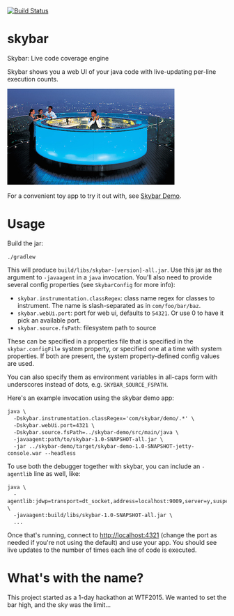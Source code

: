 [![Build Status](https://semaphoreapp.com/api/v1/projects/c5cdee73-a0d4-47a6-a7f3-2b13a32969fb/360557/badge.png)](https://semaphoreapp.com/marshallpierce/skybar)
# skybar
Skybar: Live code coverage engine

Skybar shows you a web UI of your java code with live-updating per-line execution counts.

![Skybar](https://raw.githubusercontent.com/WinterTechForum/skybar/master/skybar.jpg)

For a convenient toy app to try it out with, see [Skybar Demo](https://github.com/WinterTechForum/skybar-demo).

# Usage
Build the jar:

```
./gradlew
```

This will produce `build/libs/skybar-[version]-all.jar`. Use this jar as the argument to `-javaagent` in a `java` invocation. You'll also need to provide several config properties (see `SkybarConfig` for more info):

- `skybar.instrumentation.classRegex`: class name regex for classes to instrument. The name is slash-separated as in `com/foo/bar/baz`. 
- `skybar.webUi.port`: port for web ui, defaults to `54321`. Or use 0 to have it pick an available port.
- `skybar.source.fsPath`: filesystem path to source

These can be specified in a properties file that is specified in the `skybar.configFile` system property, or specified one at a time with system properties. If both are present, the system property-defined config values are used.

You can also specify them as environment variables in all-caps form with underscores instead of dots, e.g. `SKYBAR_SOURCE_FSPATH`.

Here's an example invocation using the skybar demo app:

```
java \
  -Dskybar.instrumentation.classRegex='com/skybar/demo/.*' \
  -Dskybar.webUi.port=4321 \
  -Dskybar.source.fsPath=../skybar-demo/src/main/java \
  -javaagent:path/to/skybar-1.0-SNAPSHOT-all.jar \
  -jar ../skybar-demo/target/skybar-demo-1.0-SNAPSHOT-jetty-console.war --headless
```

To use both the debugger together with skybar, you can include an `-agentlib` line as well, like:

```
java \
  -agentlib:jdwp=transport=dt_socket,address=localhost:9009,server=y,suspend=y \
  -javaagent:build/libs/skybar-1.0-SNAPSHOT-all.jar \
  ...
```

Once that's running, connect to [http://localhost:4321](http://localhost:4321) (change the port as needed if you're not using the default) and use your app. You should see live updates to the number of times each line of code is executed.

# What's with the name?
This project started as a 1-day hackathon at WTF2015. We wanted to set the bar high, and the sky was the limit...

